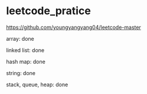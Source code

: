 # leetcode_pratice


https://github.com/youngyangyang04/leetcode-master

array: done

linked list: done

hash map: done

string: done

stack, queue, heap: done
